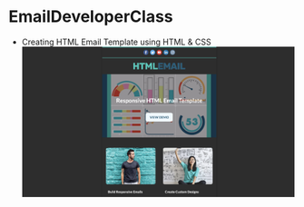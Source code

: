 # EmailDeveloperClass
- Creating HTML Email Template using HTML & CSS 
![screenshot](HTMLDeveloper1.png)
